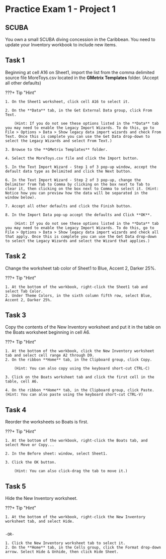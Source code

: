 # Practice Exam 1 - Project 1

## SCUBA

You own a small SCUBA diving concession in the Caribbean. You need to update your Inventory workbook to include new items.

## Task 1
 
Beginning at cell A16 on Sheet1, import the list from the comma delimited source file MoreToys.csv located in the **GMetrix Templates** folder. (Accept all other defaults)

???+ Tip "Hint"

    1. On the Sheet1 worksheet, click cell A16 to select it.
    
    2. On the **Data** tab, in the Get External Data group, click From Text.
    
        (Hint: If you do not see these options listed in the **Data** tab you may need to enable the Legacy Import Wizards. To do this, go to File > Options > Data > Show legacy data import wizards and check From Text. Once this is complete you can use the Get Data drop-down to select the Legacy Wizards and select From Text.) 

    3. Browse to the **GMetrix Templates** folder.

    4. Select the MoreToys.csv file and click the Import button.

    5. In the Text Import Wizard - Step 1 of 3 pop-up window, accept the default data type as Delimited and click the Next button.

    6. In the Text Import Wizard - Step 2 of 3 pop-up, change the Delimiter from Tab to Comma by clicking on the box next to Tab to clear it, then clicking on the box next to Comma to select it. (Hint: Notice how you can preview how the data will be separated in the window below).
    
    7. Accept all other defaults and click the Finish button.
    
    8. In the Import Data pop-up accept the defaults and Click **OK**.
    
        (Hint: If you do not see these options listed in the **Data** tab you may need to enable the Legacy Import Wizards. To do this, go to File > Options > Data > Show legacy data import wizards and check all that apply. Once this is complete you can use the Get Data drop-down to select the Legacy Wizards and select the Wizard that applies.)

## Task 2

Change the worksheet tab color of Sheet1 to Blue, Accent 2, Darker 25%.

???+ Tip "Hint"

    1. At the bottom of the workbook, right-click the Sheet1 tab and select Tab Color.
    2. Under Theme Colors, in the sixth column fifth row, select Blue, Accent 2, Darker 25%.
 
 ## Task 3

Copy the contents of the New Inventory worksheet and put it in the table on the Boats worksheet beginning in cell A6.

???+ Tip "Hint"

    1. At the bottom of the workbook, click the New Inventory worksheet tab and select cell range A2 through D9.
    2. On the ribbon **Home** tab, in the Clipboard group, click Copy.

        (Hint: You can also copy using the keyboard short-cut CTRL-C) 

    3. Click on the Boats worksheet tab and click the first cell in the table, cell A6.
    
    4. On the ribbon **Home** tab, in the Clipboard group, click Paste.
    (Hint: You can also paste using the keyboard short-cut CTRL-V)

 

## Task 4

Reorder the worksheets so Boats is first.

???+ Tip "Hint"

    1. At the bottom of the workbook, right-click the Boats tab, and select Move or Copy...

    2. In the Before sheet: window, select Sheet1.

    3. Click the OK button.

        (Hint: You can also click-drag the tab to move it.)


## Task 5

Hide the New Inventory worksheet.

???+ Tip "Hint"

    1. At the bottom of the workbook, right-click the New Inventory worksheet tab, and select Hide.


    -OR-

    1. Click the New Inventory worksheet tab to select it.
    2. On the **Home** tab, in the Cells group, click the Format drop-down arrow. Select Hide & Unhide, then click Hide Sheet.

 
